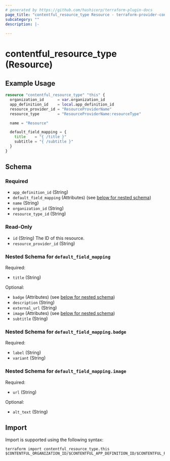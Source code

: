 ```yaml
---
# generated by https://github.com/hashicorp/terraform-plugin-docs
page_title: "contentful_resource_type Resource - terraform-provider-contentful"
subcategory: ""
description: |-
  
---
```


# contentful_resource_type (Resource)



## Example Usage

```terraform
resource "contentful_resource_type" "this" {
  organization_id      = var.organization_id
  app_definition_id    = local.app_definition_id
  resource_provider_id = "ResourceProviderName"
  resource_type        = "ResourceProviderName:resourceType"

  name = "Resource"

  default_field_mapping = {
    title    = "{ /title }"
    subtitle = "{ /subtitle }"
  }
}
```

<!-- schema generated by tfplugindocs -->
## Schema

### Required

- `app_definition_id` (String)
- `default_field_mapping` (Attributes) (see [below for nested schema](#nestedatt--default_field_mapping))
- `name` (String)
- `organization_id` (String)
- `resource_type_id` (String)

### Read-Only

- `id` (String) The ID of this resource.
- `resource_provider_id` (String)

<a id="nestedatt--default_field_mapping"></a>
### Nested Schema for `default_field_mapping`

Required:

- `title` (String)

Optional:

- `badge` (Attributes) (see [below for nested schema](#nestedatt--default_field_mapping--badge))
- `description` (String)
- `external_url` (String)
- `image` (Attributes) (see [below for nested schema](#nestedatt--default_field_mapping--image))
- `subtitle` (String)

<a id="nestedatt--default_field_mapping--badge"></a>
### Nested Schema for `default_field_mapping.badge`

Required:

- `label` (String)
- `variant` (String)


<a id="nestedatt--default_field_mapping--image"></a>
### Nested Schema for `default_field_mapping.image`

Required:

- `url` (String)

Optional:

- `alt_text` (String)

## Import

Import is supported using the following syntax:

```shell
terraform import contentful_resource_type.this $CONTENTFUL_ORGANIZATION_ID/$CONTENTFUL_APP_DEFINITION_ID/$CONTENTFUL_RESOURCE_TYPE_ID
```
